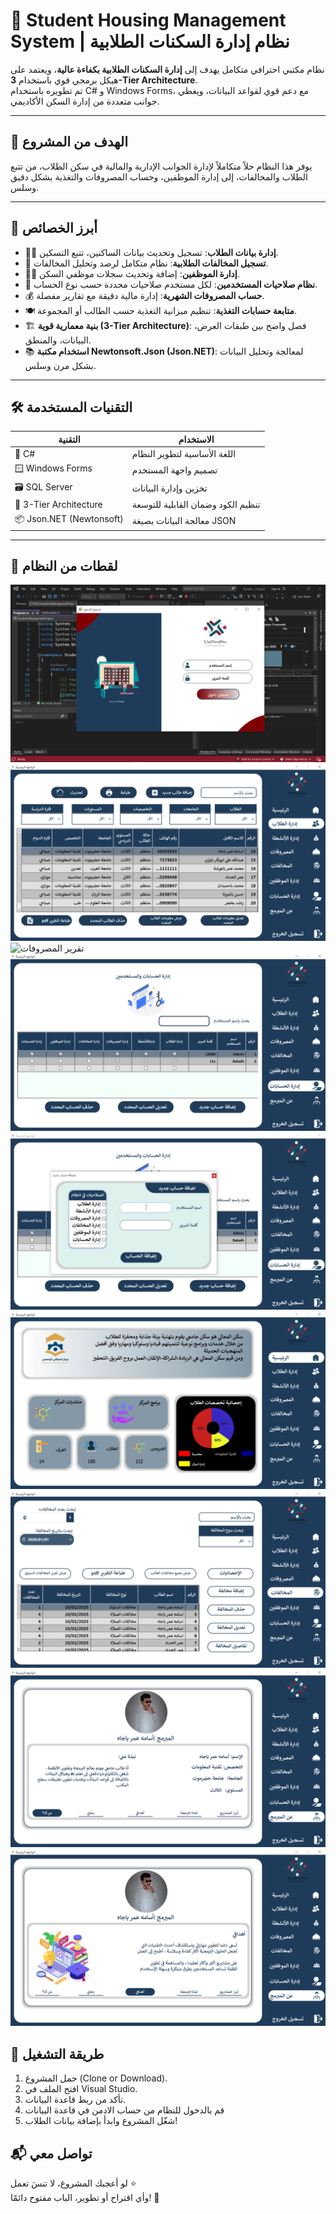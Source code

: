 # 🏢 Student Housing Management System | نظام إدارة السكنات الطلابية

نظام مكتبي احترافي متكامل يهدف إلى **إدارة السكنات الطلابية بكفاءة عالية**، ويعتمد على هيكل برمجي قوي باستخدام **3-Tier Architecture**.  
تم تطويره باستخدام C# و Windows Forms، مع دعم قوي لقواعد البيانات، ويغطي جوانب متعددة من إدارة السكن الأكاديمي.

---

## 🎯 الهدف من المشروع

يوفر هذا النظام حلاً متكاملاً لإدارة الجوانب الإدارية والمالية في سكن الطلاب، من تتبع الطلاب والمخالفات، إلى إدارة الموظفين، وحساب المصروفات والتغذية بشكل دقيق وسلس.

---

## 📌 أبرز الخصائص

- 👨‍🎓 **إدارة بيانات الطلاب**: تسجيل وتحديث بيانات الساكنين، تتبع التسكين.
- 🚫 **تسجيل المخالفات الطلابية**: نظام متكامل لرصد وتحليل المخالفات.
- 👨‍💼 **إدارة الموظفين**: إضافة وتحديث سجلات موظفي السكن.
- 🔐 **نظام صلاحيات المستخدمين**: لكل مستخدم صلاحيات محددة حسب نوع الحساب.
- 💰 **حساب المصروفات الشهرية**: إدارة مالية دقيقة مع تقارير مفصلة.
- 🍽️ **متابعة حسابات التغذية**: تنظيم ميزانية التغذية حسب الطالب أو المجموعة.
- 🏗️ **بنية معمارية قوية (3-Tier Architecture)**: فصل واضح بين طبقات العرض، البيانات، والمنطق.
- 📚 **استخدام مكتبة Newtonsoft.Json (Json.NET)**: لمعالجة وتحليل البيانات بشكل مرن وسلس.

---

## 🛠️ التقنيات المستخدمة

| التقنية               | الاستخدام                               |
|-----------------------|------------------------------------------|
| 🧠 C#                 | اللغة الأساسية لتطوير النظام           |
| 🪟 Windows Forms       | تصميم واجهة المستخدم                     |
| 🗃️ SQL Server         | تخزين وإدارة البيانات                   |
| 🧱 3-Tier Architecture | تنظيم الكود وضمان القابلية للتوسعة      |
| 📦 Json.NET (Newtonsoft) | معالجة البيانات بصيغة JSON              |

---

## 📸 لقطات من النظام



![واجهة تسجيل الدخول](screenshots/LoginBage.png)
![إدارة الطلاب](screenshots/StudentsBage.png)
![تقرير المصروفات](screenshots/Expences.png)
![ادارة الحسابات](screenshots/UsersBage.png)
![حساب جديد](screenshots/NewUserBage.png)
![الرئيسية](screenshots/HomeBage.png)
![تقرير المخالفات](screenshots/ViolationsBage.png)
![عن المبرمج](screenshots/AboutMeBage.png)
![اهداف المبرمج](screenshots/MyGoolsBage.png)

## 🚀 طريقة التشغيل

1. حمل المشروع (Clone or Download).
2. افتح الملف في Visual Studio.
3. تأكد من ربط قاعدة البيانات.
4. قم بالدخول للنظام من حساب الادمن في قاعدة البيانات
4. شغّل المشروع وابدأ بإضافة بيانات الطلاب!

## 📬 تواصل معي

لو أعجبك المشروع، لا تنسَ تعمل ⭐  
وأي اقتراح أو تطوير، الباب مفتوح دائمًا! 💬
